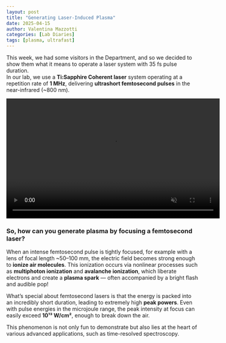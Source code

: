 ```yaml
---
layout: post
title: "Generating Laser-Induced Plasma"
date: 2025-04-15
author: Valentina Mazzotti
categories: [Lab Diaries]
tags: [plasma, ultrafast]
---
```


This week, we had some visitors in the Department, and so we decided to show them what it means to operate a laser system with 35 fs pulse duration.  
In our lab, we use a **Ti:Sapphire Coherent laser** system operating at a repetition rate of **1 MHz**, delivering **ultrashort femtosecond pulses** in the near-infrared (~800 nm).

<video width="560" height="315" muted controls>
  <source src="/assets/videos/Plasma.MP4" type="video/mp4">
  Your browser does not support the video tag.
</video>

### So, how can you generate plasma by focusing a femtosecond laser?

When an intense femtosecond pulse is tightly focused, for example with a lens of focal length ~50–100 mm, the electric field becomes strong enough to **ionize air molecules**. This ionization occurs via nonlinear processes such as **multiphoton ionization** and **avalanche ionization**, which liberate electrons and create a **plasma spark** — often accompanied by a bright flash and audible pop!

What’s special about femtosecond lasers is that the energy is packed into an incredibly short duration, leading to extremely high **peak powers**. Even with pulse energies in the microjoule range, the peak intensity at focus can easily exceed **10¹³ W/cm²**, enough to break down the air.

This phenomenon is not only fun to demonstrate but also lies at the heart of various advanced applications, such as time-resolved spectroscopy. 
